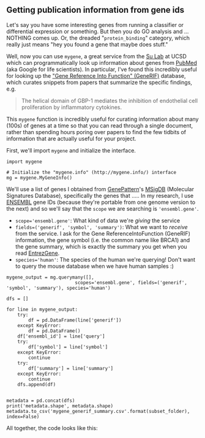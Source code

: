 
## Getting publication information from gene ids

Let's say you have some interesting genes from running a classifier or differential expression or something. But then you do GO analysis and ... NOTHING comes up. Or, the dreaded "`protein_binding`" category, which really just means "hey you found a gene that maybe does stuff."

Well, now you can use `mygene`, a great service from the [Su Lab]() at UCSD which can programmatically look up information about genes from [PubMed]() (aka Google for life scientists). In particular, I've found this incredibly useful for looking up the ["Gene Reference Into Function" (GeneRIF)]() database, which curates snippets from papers that summarize the specific findings, e.g.

> The helical domain of GBP-1 mediates the inhibition of endothelial cell proliferation by inflammatory cytokines.

This `mygene` function is incredibly useful for curating information about many (100s) of genes at a time so that you can read through a single document, rather than spending hours poring over papers to find the few tidbits of information that are actually useful for your project.

First, we'll import `mygene` and initialize the interface.

```
import mygene

# Initialize the "mygene.info" (http://mygene.info/) interface
mg = mygene.MyGeneInfo()
```

We'll use a list of genes I obtained from [GenePattern]()'s [MSigDB]() (Molecular Signatures Database), specifically the genes that ..... In my research, I use [ENSEMBL]() gene IDs (because they're portable from one genome version to the next) and so we'll say that the `scope` we are searching is `'ensembl.gene'`.

- `scope='ensembl.gene'`: What kind of data we're *giving* the service
- `fields=('generif', 'symbol', 'summary')`: What we want to *receive* from the service. I ask for the Gene ReferenceIntoFunction (GeneRIF) information, the gene symbol (i.e. the common name like BRCA1) and the gene summary, which is exactly the summary you get when you read [EntrezGene]().
- `species='human'`: The species of the human we're querying! Don't want to query the mouse database when we have human samples :)


```
mygene_output = mg.querymany([],
                         scopes='ensembl.gene', fields=('generif', 'symbol', 'summary'), species='human')
```


```                         
dfs = []

for line in mygene_output:
    try:
        df = pd.DataFrame(line['generif'])
    except KeyError:
        df = pd.DataFrame()
    df['ensembl_id'] = line['query']
    try:
        df['symbol'] = line['symbol']
    except KeyError:
        continue
    try:
        df['summary'] = line['summary']
    except KeyError:
        continue
    dfs.append(df)


metadata = pd.concat(dfs)
print('metadata.shape', metadata.shape)
metadata.to_csv('mygene_generif_summary.csv'.format(subset_folder), index=False)
```


All together, the code looks like this:
